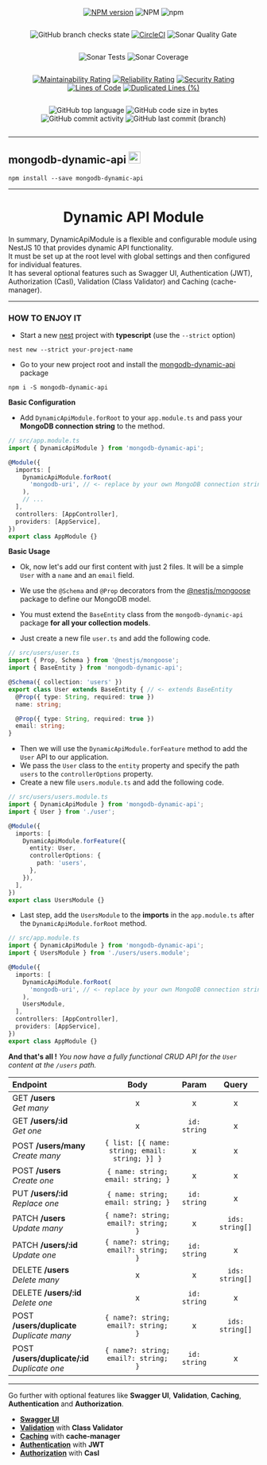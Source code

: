 <div style="text-align: center; width: 100%;">
<div style="display: inline-block">

[![NPM version](https://img.shields.io/npm/v/mongodb-dynamic-api.svg)](https://www.npmjs.com/package/mongodb-dynamic-api)
![NPM](https://img.shields.io/npm/l/mongodb-dynamic-api?registry_uri=https%3A%2F%2Fregistry.npmjs.com)
![npm](https://img.shields.io/npm/dw/mongodb-dynamic-api)
</div>
</div>

<div style="text-align: center; width: 100%;">
<div style="display: inline-block">

![GitHub branch checks state](https://img.shields.io/github/checks-status/MikeDev75015/mongodb-dynamic-api/main)
[![CircleCI](https://circleci.com/gh/MikeDev75015/mongodb-dynamic-api.svg?style=shield)](https://app.circleci.com/pipelines/github/MikeDev75015/mongodb-dynamic-api)
![Sonar Quality Gate](https://img.shields.io/sonar/quality_gate/MikeDev75015_mongodb-dynamic-api?server=https%3A%2F%2Fsonarcloud.io)
</div>
</div>

<div style="text-align: center; width: 100%;">
<div style="display: inline-block">

![Sonar Tests](https://img.shields.io/sonar/tests/MikeDev75015_mongodb-dynamic-api?server=https%3A%2F%2Fsonarcloud.io)
![Sonar Coverage](https://img.shields.io/sonar/coverage/MikeDev75015_mongodb-dynamic-api?server=https%3A%2F%2Fsonarcloud.io)
</div>
</div>

<div style="text-align: center; width: 100%;">
<div style="display: inline-block">

[![Maintainability Rating](https://sonarcloud.io/api/project_badges/measure?project=MikeDev75015_mongodb-dynamic-api&metric=sqale_rating)](https://sonarcloud.io/dashboard?id=MikeDev75015_mongodb-dynamic-api)
[![Reliability Rating](https://sonarcloud.io/api/project_badges/measure?project=MikeDev75015_mongodb-dynamic-api&metric=reliability_rating)](https://sonarcloud.io/dashboard?id=MikeDev75015_mongodb-dynamic-api)
[![Security Rating](https://sonarcloud.io/api/project_badges/measure?project=MikeDev75015_mongodb-dynamic-api&metric=security_rating)](https://sonarcloud.io/dashboard?id=MikeDev75015_mongodb-dynamic-api)
[![Lines of Code](https://sonarcloud.io/api/project_badges/measure?project=MikeDev75015_mongodb-dynamic-api&metric=ncloc)](https://sonarcloud.io/dashboard?id=MikeDev75015_mongodb-dynamic-api)
[![Duplicated Lines (%)](https://sonarcloud.io/api/project_badges/measure?project=MikeDev75015_mongodb-dynamic-api&metric=duplicated_lines_density)](https://sonarcloud.io/dashboard?id=MikeDev75015_mongodb-dynamic-api)
</div>
</div>

<div style="text-align: center; width: 100%;">
<div style="display: inline-block">

![GitHub top language](https://img.shields.io/github/languages/top/MikeDev75015/mongodb-dynamic-api)
![GitHub code size in bytes](https://img.shields.io/github/languages/code-size/MikeDev75015/mongodb-dynamic-api)
![GitHub commit activity](https://img.shields.io/github/commit-activity/w/MikeDev75015/mongodb-dynamic-api)
![GitHub last commit (branch)](https://img.shields.io/github/last-commit/MikeDev75015/mongodb-dynamic-api/main)
</div>
</div>

---

## mongodb-dynamic-api <img src="https://pbs.twimg.com/media/EDoWJbUXYAArclg.png" width="24" height="24" />
```text
npm install --save mongodb-dynamic-api
```

---

<div style="text-align: center; width: 100%;">

# Dynamic API Module

</div>


<p style="text-align: justify; width: 100%;font-size: 15px;">

In summary, DynamicApiModule is a flexible and configurable module using NestJS 10 that provides dynamic API functionality.
<br>It must be set up at the root level with global settings and then configured for individual features.
<br>It has several optional features such as
Swagger UI,
Authentication (JWT),
Authorization (Casl),
Validation (Class Validator)
and Caching (cache-manager).

</p>

___

### HOW TO ENJOY IT

- Start a new [nest](https://docs.nestjs.com/) project with **typescript** (use the `--strict` option)
```text
nest new --strict your-project-name
```

- Go to your new project root and install the [mongodb-dynamic-api](https://www.npmjs.com/package/mongodb-dynamic-api) package
```text
npm i -S mongodb-dynamic-api
```
**Basic Configuration**

- Add `DynamicApiModule.forRoot` to your `app.module.ts` and pass your **MongoDB connection string** to the method.

```typescript
// src/app.module.ts
import { DynamicApiModule } from 'mongodb-dynamic-api';

@Module({
  imports: [
    DynamicApiModule.forRoot(
      'mongodb-uri', // <- replace by your own MongoDB connection string
    ),
    // ...
  ],
  controllers: [AppController],
  providers: [AppService],
})
export class AppModule {}
```
**Basic Usage**

- Ok, now let's add our first content with just 2 files. It will be a simple `User` with a `name` and an `email` field.
- We use the `@Schema` and `@Prop` decorators from the <a href="https://docs.nestjs.com/techniques/mongodb#model-injection" target="_blank">@nestjs/mongoose</a> package to define our MongoDB model.

- You must extend the `BaseEntity` class from the `mongodb-dynamic-api` package **for all your collection models**.
- Just create a new file `user.ts` and add the following code.

```typescript
// src/users/user.ts
import { Prop, Schema } from '@nestjs/mongoose';
import { BaseEntity } from 'mongodb-dynamic-api';

@Schema({ collection: 'users' })
export class User extends BaseEntity { // <- extends BaseEntity
  @Prop({ type: String, required: true })
  name: string;

  @Prop({ type: String, required: true })
  email: string;
}
```

- Then we will use the `DynamicApiModule.forFeature` method to add the `User` API to our application.
- We pass the `User` class to the `entity` property and specify the path `users` to the `controllerOptions` property.
- Create a new file `users.module.ts` and add the following code.

```typescript
// src/users/users.module.ts
import { DynamicApiModule } from 'mongodb-dynamic-api';
import { User } from './user';

@Module({
  imports: [
    DynamicApiModule.forFeature({
      entity: User,
      controllerOptions: {
        path: 'users',
      },
    }),
  ],
})
export class UsersModule {}
```

- Last step, add the `UsersModule` to the **imports** in the `app.module.ts` after the `DynamicApiModule.forRoot` method.

```typescript
// src/app.module.ts
import { DynamicApiModule } from 'mongodb-dynamic-api';
import { UsersModule } from './users/users.module';

@Module({
  imports: [
    DynamicApiModule.forRoot(
      'mongodb-uri', // <- replace by your own MongoDB connection string
    ),
    UsersModule,
  ],
  controllers: [AppController],
  providers: [AppService],
})
export class AppModule {}
```

**And that's all !** *You now have a fully functional CRUD API for the `User` content at the `/users` path.*


| Endpoint                                          |                      Body                      |    Param     |      Query      |
|:--------------------------------------------------|:----------------------------------------------:|:------------:|:---------------:|
| GET **/users**               <br>*Get many*       |                       x                        |      x       |        x        |
| GET **/users/:id**           <br>*Get one*        |                       x                        | `id: string` |        x        |
| POST **/users/many**         <br>*Create many*    | `{ list: [{ name: string; email: string; }] }` |      x       |        x        |
| POST **/users**              <br>*Create one*     |       `{ name: string; email: string; }`       |      x       |        x        |
| PUT **/users/:id**           <br>*Replace one*    |       `{ name: string; email: string; }`       | `id: string` |        x        |
| PATCH **/users**             <br>*Update many*    |      `{ name?: string; email?: string; }`      |      x       | `ids: string[]` |
| PATCH **/users/:id**         <br>*Update one*     |      `{ name?: string; email?: string; }`      | `id: string` |        x        |
| DELETE **/users**            <br>*Delete many*    |                       x                        |      x       | `ids: string[]` |
| DELETE **/users/:id**        <br>*Delete one*     |                       x                        | `id: string` |        x        |
| POST **/users/duplicate**    <br>*Duplicate many* |      `{ name?: string; email?: string; }`      |      x       | `ids: string[]` |
| POST **/users/duplicate/:id**<br>*Duplicate one*  |      `{ name?: string; email?: string; }`      | `id: string` |        x        |

___

Go further with optional features like **Swagger UI**, **Validation**, **Caching**, **Authentication** and **Authorization**.

- **[Swagger UI](https://github.com/MikeDev75015/mongodb-dynamic-api/blob/develop/README/swagger-ui.md)**
- **[Validation](https://github.com/MikeDev75015/mongodb-dynamic-api/blob/develop/README/validation.md)** with **Class Validator**
- **[Caching](https://github.com/MikeDev75015/mongodb-dynamic-api/blob/develop/README/caching.md)** with **cache-manager**
- **[Authentication](https://github.com/MikeDev75015/mongodb-dynamic-api/blob/develop/README/authentication.md)** with **JWT**
- **[Authorization](https://github.com/MikeDev75015/mongodb-dynamic-api/blob/develop/README/authorization.md)** with **Casl**




<br>
<br>
<br>

